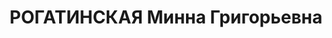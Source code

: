 ---
title: РОГАТИНСКАЯ Минна Григорьевна
description: "Род. в 1904, Украина, г. Киев. Ярославская тюрьма, Заключенная, осуждена\
  \ 06.05.1937 \n  Обв. по ст. 58-8, 58-11 УК. Приговор: 03.09.1937 – ВМН. Расстреляна\
  \ 04.09.1937. \n  Реабилитирована 30.08.1989"
---